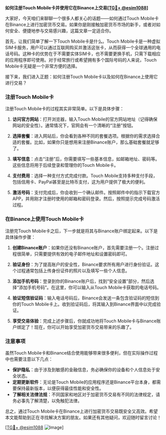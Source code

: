 **如何注册Touch Mobile卡并使用它在Binance上交易[[TG💪+ @esim1088](https://t.me/s/esim1088)]**

大家好，今天咱们来聊聊一个很多人都关心的话题——如何通过Touch Mobile卡在Binance上进行加密货币交易。如果你是刚接触加密货币市场的新手，或者对如何安全、便捷地参与交易感兴趣，这篇文章一定适合你。

首先，让我们简单了解一下Touch Mobile卡是什么。Touch Mobile卡是一种虚拟SIM卡服务，用户可以通过互联网购买并激活这张卡，从而获得一个全球通用的电话号码。这种卡的优势在于不需要实体SIM卡，也不需要更换手机，只需下载相应的应用程序即可使用。对于经常旅行或希望拥有多个国际号码的人来说，Touch Mobile卡无疑是一个非常方便的选择。

接下来，我们进入正题：如何注册Touch Mobile卡以及如何在Binance上使用它进行交易？

### 注册Touch Mobile卡

注册Touch Mobile卡的过程其实非常简单。以下是具体步骤：

1. **访问官方网站**：打开浏览器，输入Touch Mobile的官方网站地址（记得确保网站的安全性）。通常情况下，官网会有一个清晰的“注册”按钮。
   
2. **选择套餐**：进入网站后，你会看到各种不同的套餐选项。根据你的需求选择合适的套餐。比如，如果你只是想用来注册Binance账户，那么基础套餐就足够了。

3. **填写信息**：点击“注册”后，你需要填写一些基本信息，如邮箱地址、密码等。这些信息将用于后续登录和管理你的Touch Mobile卡。

4. **支付费用**：选择一种支付方式完成付款。Touch Mobile支持多种支付手段，包括信用卡、PayPal甚至是比特币支付，这为用户提供了极大的便利。

5. **激活号码**：支付完成后，你会收到一个确认邮件。按照邮件中的指示下载官方APP，并用刚才注册时使用的邮箱和密码登录。然后，按照提示完成号码激活过程。

### 在Binance上使用Touch Mobile卡

注册完Touch Mobile卡之后，下一步就是将其与Binance账户绑定起来。以下是具体操作步骤：

1. **创建Binance账户**：如果你还没有Binance账户，首先需要注册一个。注册过程很简单，只需要提供有效的电子邮件地址和设置密码即可。

2. **验证身份**：为了提高账户的安全性，Binance要求所有用户进行身份验证。这个过程通常包括上传身份证件的照片以及填写一些个人信息。

3. **添加手机号码**：登录到你的Binance账户后，找到“安全设置”部分，然后选择“添加手机号码”。在这里，你可以输入从Touch Mobile卡获取的电话号码。

4. **验证短信验证码**：输入电话号码后，Binance会发送一条包含验证码的短信到你的Touch Mobile卡上。收到验证码后，将其输入到Binance界面中以完成验证。

5. **享受交易体验**：完成上述步骤后，你就成功地将Touch Mobile卡与Binance账户绑定了！现在，你可以开始享受加密货币交易带来的乐趣了。

### 注意事项

虽然Touch Mobile卡和Binance结合使用能够带来很多便利，但在实际操作过程中也需要注意以下几点：

- **保护隐私**：由于涉及到敏感的金融信息，务必确保你的设备和个人信息处于安全状态。
- **定期更新软件**：无论是Touch Mobile的应用程序还是Binance平台本身，都需要保持最新版本，以便获得最佳性能和安全性。
- **了解相关法律法规**：不同国家和地区对于加密货币交易有不同的法律规定，请务必事先了解清楚，以免触犯法律。

总之，通过Touch Mobile卡在Binance上进行加密货币交易既安全又高效。希望本文能帮助到正在寻找解决方案的朋友。如果还有其他疑问，欢迎随时留言讨论！

[[TG💪+ @esim1088](https://t.me/s/esim1088) ![Image](https://i.postimg.cc/4NQfJmqS/Snipaste-2025-05-13-00-14-12.png)]